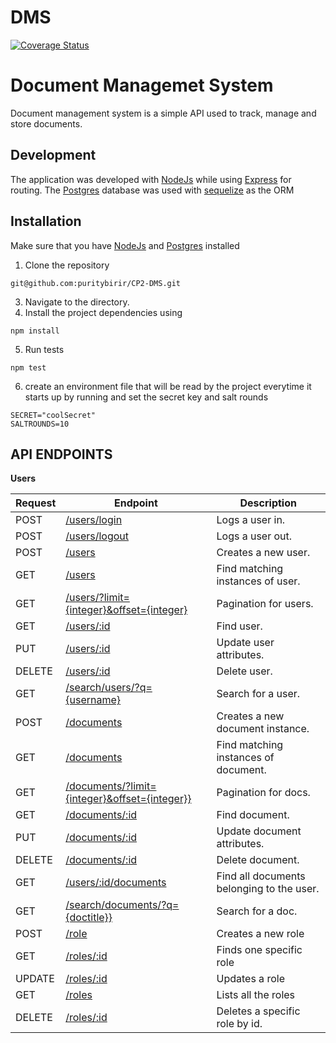 # DMS
[![Coverage Status](https://coveralls.io/repos/github/andela-pbirir/CP2-DMS/badge.svg?branch=develop)](https://coveralls.io/github/andela-pbirir/CP2-DMS?branch=develop)

# Document Managemet System
Document management system is a simple API used to track, manage and store documents.

Development
-----------
The application was developed with [NodeJs](http://nodejs.org) while using [Express](http://expressjs.com) for routing. The [Postgres](http://postgresql.com) database was used with [sequelize](http://sequelizejs.com) as the ORM

Installation
------------
Make sure that  you have [NodeJs](http://nodejs.org) and [Postgres](http://postgresql.com) installed
1.  Clone the repository
```
git@github.com:puritybirir/CP2-DMS.git

```
3.  Navigate to the directory.
4.  Install the project  dependencies using
```
npm install

```
5.  Run tests
```
npm test

```
6. create an environment file that will be read by the
project everytime it starts up by running and set the secret key and salt rounds
```
SECRET="coolSecret"
SALTROUNDS=10

```

## API ENDPOINTS
**Users**

Request      | Endpoint | Description
-------------| -------- | ------
POST | [/users/login](#login) | Logs a user in.
POST | [/users/logout](#logout) | Logs a user out.
POST | [/users](#create-users) |Creates a new user.
GET | [/users](#get-users) | Find matching instances of user.
GET | [/users/?limit={integer}&offset={integer}](#paginate-users)|Pagination for users.
GET | [/users/:id](#find-user) |  Find user.
PUT | [/users/:id](#update-user) | Update user attributes.
DELETE | [/users/:id](#delete-user) | Delete user.
GET | [/search/users/?q={username}](#search-for-user) | Search for a user.
POST | [/documents](#create-document) | Creates a new document instance.
GET | [/documents](#get-documents) | Find matching instances of document.
GET | [/documents/?limit={integer}&offset={integer}}](#paginate-docs)|Pagination for docs.
GET | [/documents/:id](#find-document) | Find document.
PUT | [/documents/:id](#update-document) | Update document attributes.
DELETE | [/documents/:id](#delete-document) | Delete document.
GET | [/users/:id/documents](#get-documents-by-user) | Find all documents belonging to the user.
GET | [/search/documents/?q={doctitle}}](#search-for-doc) | Search for a doc.
POST | [/role](#create-role) | Creates a new role
GET | [/roles/:id](#get-roles) | Finds one specific role
UPDATE | [/roles/:id](#get-roles) | Updates a role
GET | [/roles](#get-roles) | Lists all the roles
DELETE | [/roles/:id](#get-roles) | Deletes a specific role by id.
